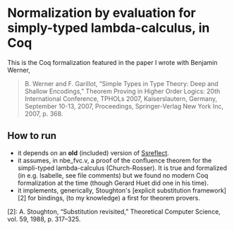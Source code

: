 Normalization by evaluation for simply-typed lambda-calculus, in Coq
================================

This is the Coq formalization featured in the paper I wrote with Benjamin
Werner,

>  B. Werner and F. Garillot, “Simple Types in Type Theory: Deep and
>     Shallow Encodings,” Theorem Proving in Higher Order Logics:
>     20th International Conference, TPHOLs 2007, Kaiserslautern, Germany,
>     September 10-13, 2007, Proceedings, Springer-Verlag New York Inc,
>     2007, p. 368.

How to run
------------------------

* it depends on an **old** (included) version of [Ssreflect][1].
* it assumes, in nbe_fvc.v, a proof of the confluence theorem for the
  simpli-typed lambda-calculus (Church-Rosser). It is true and formalized (in
  e.g. Isabelle, see file comments) but we found no modern Coq formalization at
  the time (though Gerard Huet did one in his time).
* it implements, generically, Stoughton's
  [explicit substitution framework][2] for bindings, (to my knowledge) a
  first for theorem provers.


[1]: http://ssr.msr-inria.inria.fr
[2]: A. Stoughton, “Substitution revisited,” Theoretical Computer Science, vol. 59, 1988, p. 317–325.
